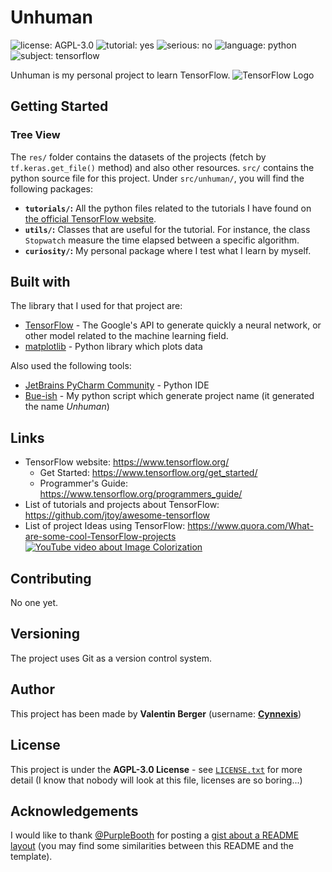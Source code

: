 # Unhuman #

![license: AGPL-3.0][badge-license] ![tutorial: yes][badge-tutorial] ![serious: no][badge-serious] ![language: python][badge-language] ![subject: tensorflow][badge-subject]

Unhuman is my personal project to learn TensorFlow.
![TensorFlow Logo][tensorflow-logo]

## Getting Started ##
### Tree View ###
The `res/` folder contains the datasets of the projects (fetch by `tf.keras.get_file()` method) and also other resources.
`src/` contains the python source file for this project. Under `src/unhuman/`, you will find the following packages:
* **`tutorials/`:** All the python files related to the tutorials I have found on [the official TensorFlow website](https://www.tensorflow.org/).
* **`utils/`:** Classes that are useful for the tutorial. For instance, the class `Stopwatch` measure the time elapsed between a specific algorithm.
* **`curiosity/`:** My personal package where I test what I learn by myself.

## Built with ##
The library that I used for that project are:
* [TensorFlow](https://www.tensorflow.org/) - The Google's API to generate quickly a neural network, or other model related to the machine learning field.
* [matplotlib](https://matplotlib.org/) - Python library which plots data

Also used the following tools:
* [JetBrains PyCharm Community](https://www.jetbrains.com/pycharm/) - Python IDE
* [Bue-ish](https://github.com/Cynnexis/Blue-ish) - My python script which generate project name (it generated the name *Unhuman*)

## Links ##
* TensorFlow website: https://www.tensorflow.org/
    * Get Started: https://www.tensorflow.org/get_started/
    * Programmer's Guide: https://www.tensorflow.org/programmers_guide/
* List of tutorials and projects about TensorFlow: https://github.com/jtoy/awesome-tensorflow
* List of project Ideas using TensorFlow: https://www.quora.com/What-are-some-cool-TensorFlow-projects
[![YouTube video about Image Colorization](http://img.youtube.com/vi/MfaTOXxA8dM/0.jpg)](http://www.youtube.com/watch?feature=player_embedded&v=MfaTOXxA8dM)

## Contributing ##
No one yet.

## Versioning ##
The project uses Git as a version control system.

## Author ##
This project has been made by **Valentin Berger** (username: **[Cynnexis](https://github.com/Cynnexis)**)

## License ##
This project is under the **AGPL-3.0 License** - see [`LICENSE.txt`](https://github.com/Cynnexis/Unhuman/blob/master/LICENSE.txt) for more detail (I know that nobody will look at this file, licenses are so boring...)

## Acknowledgements ##
I would like to thank [@PurpleBooth](https://gist.github.com/PurpleBooth) for posting a [gist about a README layout](https://gist.github.com/PurpleBooth/109311bb0361f32d87a2) (you may find some similarities between this README and the template).

[badge-license]: https://img.shields.io/badge/license-AGPL--3.0-green.svg?longCache=true&style=flat
[badge-tutorial]: https://img.shields.io/badge/tutorial-yes-brightgreen.svg?longCache=true&style=flat
[badge-serious]: https://img.shields.io/badge/serious-no-red.svg?longCache=true&style=flat
[badge-language]: https://img.shields.io/badge/language-python-yellow.svg?longCache=true&style=flat
[badge-subject]: https://img.shields.io/badge/subject-tensorflow-orange.svg?longCache=true&style=flat
[tensorflow-logo]: https://www.tensorflow.org/_static/643e84ea67/images/tensorflow/favicon.png
